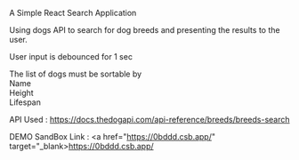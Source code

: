 A Simple React Search Application

Using dogs API to search for dog breeds and presenting the results to the user. 

User input is debounced for 1 sec 

The list of dogs must be sortable by <br />
Name<br />
Height <br />
Lifespan <br />

API Used : https://docs.thedogapi.com/api-reference/breeds/breeds-search

DEMO SandBox Link : <a href="https://0bddd.csb.app/" target="_blank>https://0bddd.csb.app/</a>
